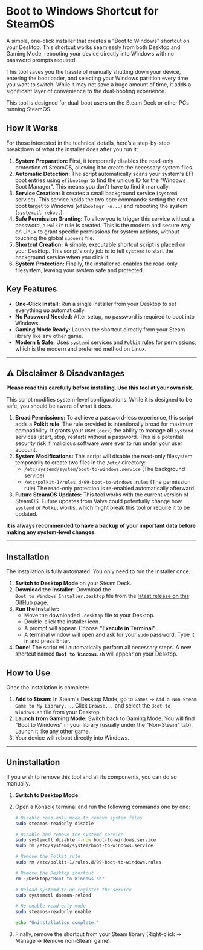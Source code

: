 # Boot to Windows Shortcut for SteamOS

A simple, one-click installer that creates a "Boot to Windows" shortcut on your Desktop. This shortcut works seamlessly from both Desktop and Gaming Mode, rebooting your device directly into Windows with no password prompts required.

This tool saves you the hassle of manually shutting down your device, entering the bootloader, and selecting your Windows partition every time you want to switch. While it may not save a huge amount of time, it adds a significant layer of convenience to the dual-booting experience.

This tool is designed for dual-boot users on the Steam Deck or other PCs running SteamOS.

## How It Works

For those interested in the technical details, here’s a step-by-step breakdown of what the installer does after you run it:

1.  **System Preparation:** First, it temporarily disables the read-only protection of SteamOS, allowing it to create the necessary system files.
2.  **Automatic Detection:** The script automatically scans your system's EFI boot entries using `efibootmgr` to find the unique ID for the "Windows Boot Manager". This means you don't have to find it manually.
3.  **Service Creation:** It creates a small background service (`systemd` service). This service holds the two core commands: setting the next boot target to Windows (`efibootmgr -n...`) and rebooting the system (`systemctl reboot`).
4.  **Safe Permission Granting:** To allow you to trigger this service without a password, a `Polkit` rule is created. This is the modern and secure way on Linux to grant specific permissions for system actions, without touching the global `sudoers` file.
5.  **Shortcut Creation:** A simple, executable shortcut script is placed on your Desktop. This script's only job is to tell `systemd` to start the background service when you click it.
6.  **System Protection:** Finally, the installer re-enables the read-only filesystem, leaving your system safe and protected.

## Key Features

* **One-Click Install:** Run a single installer from your Desktop to set everything up automatically.
* **No Password Needed:** After setup, no password is required to boot into Windows.
* **Gaming Mode Ready:** Launch the shortcut directly from your Steam library like any other game.
* **Modern & Safe:** Uses `systemd` services and `Polkit` rules for permissions, which is the modern and preferred method on Linux.

---

## ⚠️ Disclaimer & Disadvantages

**Please read this carefully before installing. Use this tool at your own risk.**

This script modifies system-level configurations. While it is designed to be safe, you should be aware of what it does.

1.  **Broad Permissions:** To achieve a password-less experience, this script adds a **Polkit rule**. The rule provided is intentionally broad for maximum compatibility. It grants your user (`deck`) the ability to manage **all** `systemd` services (start, stop, restart) without a password. This is a potential security risk if malicious software were ever to run under your user account.
2.  **System Modifications:** This script will disable the read-only filesystem temporarily to create two files in the `/etc/` directory:
    * `/etc/systemd/system/boot-to-windows.service` (The background service)
    * `/etc/polkit-1/rules.d/99-boot-to-windows.rules` (The permission rule)
    The read-only protection is re-enabled automatically afterward.
3.  **Future SteamOS Updates:** This tool works with the current version of SteamOS. Future updates from Valve could potentially change how `systemd` or `Polkit` works, which might break this tool or require it to be updated.

**It is always recommended to have a backup of your important data before making any system-level changes.**

---

## Installation

The installation is fully automated. You only need to run the installer once.

1.  **Switch to Desktop Mode** on your Steam Deck.
2.  **Download the Installer:** Download the `Boot_to_Windows_Installer.desktop` file from the [latest release on this GitHub page](https://github.com/Delil-A11yX/SteamOS-Boot-to-Windows-Shortcut/releases).
3.  **Run the Installer:**
    * Move the downloaded `.desktop` file to your Desktop.
    * Double-click the installer icon.
    * A prompt will appear. Choose **"Execute in Terminal"**.
    * A terminal window will open and ask for your `sudo` password. Type it in and press Enter.
4.  **Done!** The script will automatically perform all necessary steps. A new shortcut named **`Boot to Windows.sh`** will appear on your Desktop.

## How to Use

Once the installation is complete:

1.  **Add to Steam:** In Steam's Desktop Mode, go to `Games` -> `Add a Non-Steam Game to My Library...`. Click `Browse...` and select the `Boot to Windows.sh` file from your Desktop.
2.  **Launch from Gaming Mode:** Switch back to Gaming Mode. You will find "Boot to Windows" in your library (usually under the "Non-Steam" tab). Launch it like any other game.
3.  Your device will reboot directly into Windows.

---

## Uninstallation

If you wish to remove this tool and all its components, you can do so manually.

1.  **Switch to Desktop Mode**.
2.  Open a Konsole terminal and run the following commands one by one:

    ```bash
    # Disable read-only mode to remove system files
    sudo steamos-readonly disable

    # Disable and remove the systemd service
    sudo systemctl disable --now boot-to-windows.service
    sudo rm /etc/systemd/system/boot-to-windows.service

    # Remove the Polkit rule
    sudo rm /etc/polkit-1/rules.d/99-boot-to-windows.rules

    # Remove the Desktop shortcut
    rm ~/Desktop/"Boot to Windows.sh"

    # Reload systemd to un-register the service
    sudo systemctl daemon-reload

    # Re-enable read-only mode
    sudo steamos-readonly enable

    echo "Uninstallation complete."
    ```
3.  Finally, remove the shortcut from your Steam library (Right-click -> Manage -> Remove non-Steam game).
